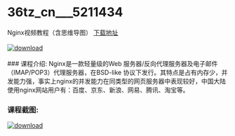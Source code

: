 # 36tz_cn___5211434
Nginx视频教程（含思维导图）
[下载地址](http://www.36tz.cn/article/5211434 "下载地址")
<br/></br>[![download](http://36tz.cn/muke_img/2020_03_1-147.png "下载地址")](http://www.36tz.cn/article/5211434 "下载地址")
<br/></br>### 课程介绍:
Nginx是一款轻量级的Web 服务器/反向代理服务器及电子邮件（IMAP/POP3）代理服务器，在BSD-like 协议下发行。其特点是占有内存少，并发能力强，事实上nginx的并发能力在同类型的网页服务器中表现较好，中国大陆使用nginx网站用户有：百度、京东、新浪、网易、腾讯、淘宝等。

### 课程截图:
[![download](http://36tz.cn/muke_img/2020_03_2-139.png "下载地址")](http://www.36tz.cn/article/5211434 "下载地址")
